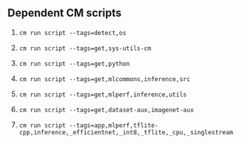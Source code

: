 
## Dependent CM scripts



1.  `cm run script --tags=detect,os`


2.  `cm run script --tags=get,sys-utils-cm`


3.  `cm run script --tags=get,python`


4.  `cm run script --tags=get,mlcommons,inference,src`


5.  `cm run script --tags=get,mlperf,inference,utils`


6.  `cm run script --tags=get,dataset-aux,imagenet-aux`


7.  `cm run script --tags=app,mlperf,tflite-cpp,inference,_efficientnet,_int8,_tflite,_cpu,_singlestream`
